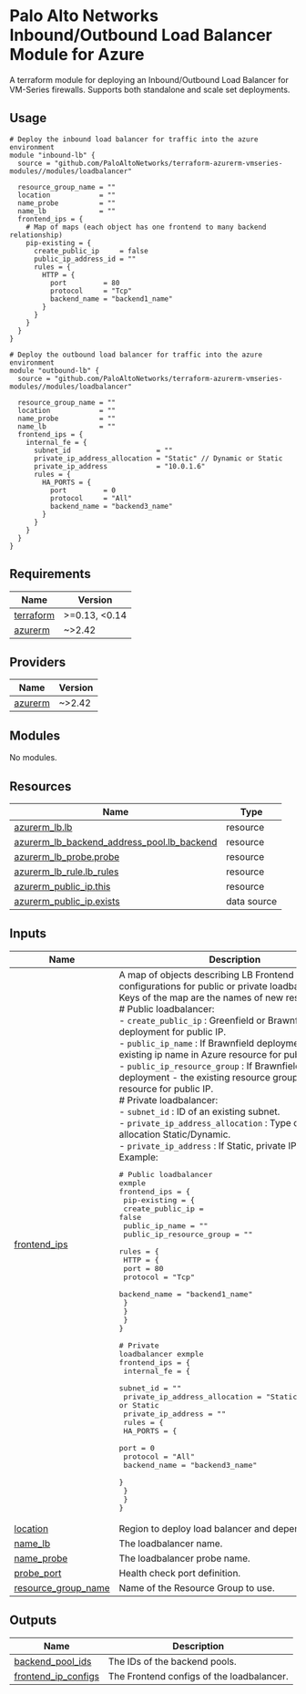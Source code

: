 # Palo Alto Networks Inbound/Outbound Load Balancer Module for Azure

A terraform module for deploying an Inbound/Outbound Load Balancer for VM-Series firewalls. Supports both standalone and scale set deployments.

## Usage

```hcl
# Deploy the inbound load balancer for traffic into the azure environment
module "inbound-lb" {
  source = "github.com/PaloAltoNetworks/terraform-azurerm-vmseries-modules//modules/loadbalancer"

  resource_group_name = ""
  location            = ""
  name_probe          = ""
  name_lb             = ""
  frontend_ips = {
    # Map of maps (each object has one frontend to many backend relationship) 
    pip-existing = {
      create_public_ip     = false
      public_ip_address_id = ""
      rules = {
        HTTP = {
          port         = 80
          protocol     = "Tcp"
          backend_name = "backend1_name"
        }
      }
    }
  }
}

# Deploy the outbound load balancer for traffic into the azure environment
module "outbound-lb" {
  source = "github.com/PaloAltoNetworks/terraform-azurerm-vmseries-modules//modules/loadbalancer"
  
  resource_group_name = ""
  location            = ""
  name_probe          = ""
  name_lb             = ""
  frontend_ips = {
    internal_fe = {
      subnet_id                     = ""
      private_ip_address_allocation = "Static" // Dynamic or Static
      private_ip_address            = "10.0.1.6" 
      rules = {
        HA_PORTS = {
          port         = 0
          protocol     = "All"
          backend_name = "backend3_name"
        }
      }
    }
  }
}
```

<!-- BEGINNING OF PRE-COMMIT-TERRAFORM DOCS HOOK -->
## Requirements

| Name | Version |
|------|---------|
| <a name="requirement_terraform"></a> [terraform](#requirement\_terraform) | >=0.13, <0.14 |
| <a name="requirement_azurerm"></a> [azurerm](#requirement\_azurerm) | ~>2.42 |

## Providers

| Name | Version |
|------|---------|
| <a name="provider_azurerm"></a> [azurerm](#provider\_azurerm) | ~>2.42 |

## Modules

No modules.

## Resources

| Name | Type |
|------|------|
| [azurerm_lb.lb](https://registry.terraform.io/providers/hashicorp/azurerm/latest/docs/resources/lb) | resource |
| [azurerm_lb_backend_address_pool.lb_backend](https://registry.terraform.io/providers/hashicorp/azurerm/latest/docs/resources/lb_backend_address_pool) | resource |
| [azurerm_lb_probe.probe](https://registry.terraform.io/providers/hashicorp/azurerm/latest/docs/resources/lb_probe) | resource |
| [azurerm_lb_rule.lb_rules](https://registry.terraform.io/providers/hashicorp/azurerm/latest/docs/resources/lb_rule) | resource |
| [azurerm_public_ip.this](https://registry.terraform.io/providers/hashicorp/azurerm/latest/docs/resources/public_ip) | resource |
| [azurerm_public_ip.exists](https://registry.terraform.io/providers/hashicorp/azurerm/latest/docs/data-sources/public_ip) | data source |

## Inputs

| Name | Description | Type | Default | Required |
|------|-------------|------|---------|:--------:|
| <a name="input_frontend_ips"></a> [frontend\_ips](#input\_frontend\_ips) | A map of objects describing LB Frontend IP configurations for public or private loadbalancer type. <br>Keys of the map are the names of new resources.<br># Public loadbalancer:<br>- `create_public_ip` : Greenfield or Brawnfield deployment for public IP.<br>- `public_ip_name` : If Brawnfield deployment - the existing ip name in Azure resource for public IP.<br>- `public_ip_resource_group` : If Brawnfield deployment - the existing resource group in Azure resource for public IP.<br># Private loadbalancer:<br>- `subnet_id` : ID of an existing subnet.<br>- `private_ip_address_allocation` : Type of private allocation Static/Dynamic.<br>- `private_ip_address` : If Static, private IP.<br>Example:<pre># Public loadbalancer exmple<br>frontend_ips = {<br>  pip-existing = {<br>    create_public_ip         = false<br>    public_ip_name           = ""<br>    public_ip_resource_group = ""<br>    rules = {<br>      HTTP = {<br>        port         = 80<br>        protocol     = "Tcp"<br>        backend_name = "backend1_name"<br>      }<br>    }<br>  }<br>}<br><br># Private loadbalancer exmple<br>frontend_ips = {<br>  internal_fe = {<br>    subnet_id                     = ""<br>    private_ip_address_allocation = "Static" // Dynamic or Static<br>    private_ip_address = ""<br>    rules = {<br>      HA_PORTS = {<br>        port         = 0<br>        protocol     = "All"<br>        backend_name = "backend3_name"<br>      }<br>    }<br>  }<br>}</pre> | `any` | n/a | yes |
| <a name="input_location"></a> [location](#input\_location) | Region to deploy load balancer and dependencies. | `string` | n/a | yes |
| <a name="input_name_lb"></a> [name\_lb](#input\_name\_lb) | The loadbalancer name. | `string` | n/a | yes |
| <a name="input_name_probe"></a> [name\_probe](#input\_name\_probe) | The loadbalancer probe name. | `string` | `""` | no |
| <a name="input_probe_port"></a> [probe\_port](#input\_probe\_port) | Health check port definition. | `string` | `"80"` | no |
| <a name="input_resource_group_name"></a> [resource\_group\_name](#input\_resource\_group\_name) | Name of the Resource Group to use. | `string` | n/a | yes |

## Outputs

| Name | Description |
|------|-------------|
| <a name="output_backend_pool_ids"></a> [backend\_pool\_ids](#output\_backend\_pool\_ids) | The IDs of the backend pools. |
| <a name="output_frontend_ip_configs"></a> [frontend\_ip\_configs](#output\_frontend\_ip\_configs) | The Frontend configs of the loadbalancer. |
<!-- END OF PRE-COMMIT-TERRAFORM DOCS HOOK -->
